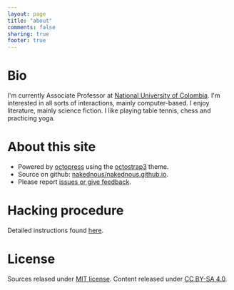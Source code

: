 ```yaml
---
layout: page
title: "about"
comments: false
sharing: true
footer: true
---
```


# Bio

I'm currently Associate Professor at [National University of Colombia](www.unal.edu.co). I'm interested in all sorts of interactions,
mainly computer-based. I enjoy literature, mainly science fiction. I like playing table tennis, chess and practicing yoga.

# About this site

* Powered by [octopress](http://octopress.org/) using the [octostrap3](http://kaworu.github.io/octopress/) theme.
* Source on github: [nakednous/nakednous.github.io](https://github.com/nakednous/nakednous.github.io/tree/source).
* Please report [issues or give feedback](https://github.com/nakednous/nakednous.github.io/issues).

# Hacking procedure

Detailed instructions found [here](https://github.com/nakednous/nakednous.github.io/blob/source/README.markdown).

# License

Sources relased under [MIT license](http://opensource.org/licenses/MIT).
Content released under [CC BY-SA 4.0](http://creativecommons.org/licenses/by-sa/4.0/).
